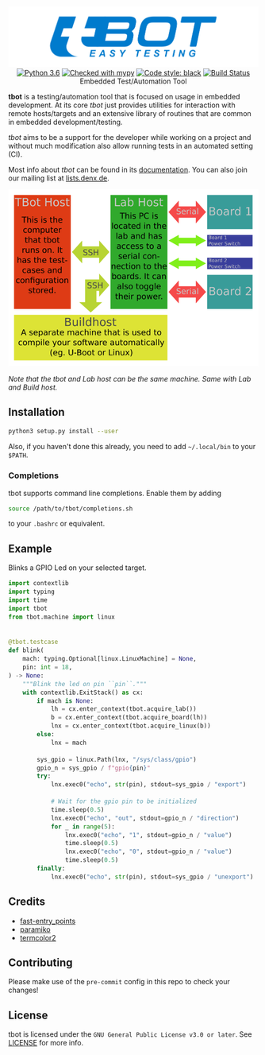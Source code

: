 <p align="center">
  <img src="doc/_static/tbot-logo-header.png" alt="tbot" /><br />
  <a href="https://www.python.org/"><img src="https://img.shields.io/badge/python-3.6-blue.svg" alt="Python 3.6" /></a>
  <a href="http://mypy-lang.org/"><img src="http://www.mypy-lang.org/static/mypy_badge.svg" alt="Checked with mypy" /></a>
  <a href="https://github.com/ambv/black"><img src="https://img.shields.io/badge/code%20style-black-000000.svg" alt="Code style: black" /></a>
  <a href="https://travis-ci.org/Rahix/tbot"><img src="https://travis-ci.org/Rahix/tbot.svg?branch=master" alt="Build Status" /></a><br />
  Embedded Test/Automation Tool
</p>

**tbot** is a testing/automation tool that is focused on usage in embedded development.  At its core *tbot* just provides utilities for interaction with remote hosts/targets and an extensive library of routines that are common in embedded development/testing.

*tbot* aims to be a support for the developer while working on a project and without much modification also allow running tests in an automated setting (CI).

Most info about *tbot* can be found in its [documentation](https://rahix.de/tbot).  You can also join our mailing list at [lists.denx.de](https://lists.denx.de/listinfo/tbot).

![tbot Architecture](doc/_static/tbot.png)

*Note that the tbot and Lab host can be the same machine.  Same with Lab and Build host.*


## Installation
```bash
python3 setup.py install --user
```

Also, if you haven't done this already, you need to add ``~/.local/bin`` to your ``$PATH``.

### Completions
tbot supports command line completions. Enable them by adding

```bash
source /path/to/tbot/completions.sh
```

to your ``.bashrc`` or equivalent.


## Example
Blinks a GPIO Led on your selected target.

```python
import contextlib
import typing
import time
import tbot
from tbot.machine import linux


@tbot.testcase
def blink(
    mach: typing.Optional[linux.LinuxMachine] = None,
    pin: int = 18,
) -> None:
    """Blink the led on pin ``pin``."""
    with contextlib.ExitStack() as cx:
        if mach is None:
            lh = cx.enter_context(tbot.acquire_lab())
            b = cx.enter_context(tbot.acquire_board(lh))
            lnx = cx.enter_context(tbot.acquire_linux(b))
        else:
            lnx = mach

        sys_gpio = linux.Path(lnx, "/sys/class/gpio")
        gpio_n = sys_gpio / f"gpio{pin}"
        try:
            lnx.exec0("echo", str(pin), stdout=sys_gpio / "export")

            # Wait for the gpio pin to be initialized
            time.sleep(0.5)
            lnx.exec0("echo", "out", stdout=gpio_n / "direction")
            for _ in range(5):
                lnx.exec0("echo", "1", stdout=gpio_n / "value")
                time.sleep(0.5)
                lnx.exec0("echo", "0", stdout=gpio_n / "value")
                time.sleep(0.5)
        finally:
            lnx.exec0("echo", str(pin), stdout=sys_gpio / "unexport")
```

## Credits
* [fast-entry_points](https://github.com/ninjaaron/fast-entry_points)
* [paramiko](https://www.paramiko.org/)
* [termcolor2](https://pypi.org/project/termcolor2/)

## Contributing
Please make use of the `pre-commit` config in this repo to check your changes!

## License
tbot is licensed under the `GNU General Public License v3.0 or later`.  See [LICENSE](LICENSE) for more info.

